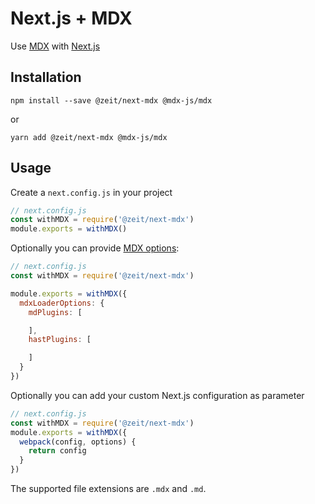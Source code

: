 # Next.js + MDX

Use [MDX](https://github.com/mdx-js/mdx) with [Next.js](https://github.com/zeit/next.js)

## Installation

```
npm install --save @zeit/next-mdx @mdx-js/mdx
```

or

```
yarn add @zeit/next-mdx @mdx-js/mdx
```

## Usage

Create a `next.config.js` in your project

```js
// next.config.js
const withMDX = require('@zeit/next-mdx')
module.exports = withMDX()
```

Optionally you can provide [MDX options](https://github.com/mdx-js/mdx#options):

```js
// next.config.js
const withMDX = require('@zeit/next-mdx')

module.exports = withMDX({
  mdxLoaderOptions: {
    mdPlugins: [

    ],
    hastPlugins: [

    ]
  }
})
```

Optionally you can add your custom Next.js configuration as parameter

```js
// next.config.js
const withMDX = require('@zeit/next-mdx')
module.exports = withMDX({
  webpack(config, options) {
    return config
  }
})
```

The supported file extensions are `.mdx` and `.md`.
